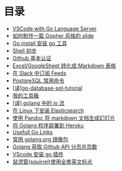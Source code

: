 # 目录

- [VSCode with Go Language Server](https://simpleowen.github.io/post/go_lps_4_vscode/)
- [如何制作一篇 Gopher 风格的 slide](https://simpleowen.github.io/post/gopher_slide/)
- [Go install 安装 go 工具](https://simpleowen.github.io/post/go_install/)
- [Shell 初步](https://simpleowen.github.io/post/shell_intro/)
- [Github 基本认证](https://simpleowen.github.io/post/basic_authorization_github/)
- [Excel/GoogleSheet 转化成 Markdown 表格](https://simpleowen.github.io/post/excel2markdowntable/)
- [在 Slack 中订阅 Feeds](https://simpleowen.github.io/post/rss_in_slack/)
- [PostgreSQL 常用命令](https://simpleowen.github.io/post/postgresql_ops/)
- [[译]go-database-sql-tutorial](https://github.com/simpleowen/go-database-sql-tutorial-cn)
- [我的工具箱](https://simpleowen.github.io/post/toolbox/)
- [[译] golang 中的 io 流](https://simpleowen.github.io/post/golang_io/)
- [在 Linux 下安装 Elasticsearch](https://simpleowen.github.io/post/es_installation_on_linux/)
- [使用 Pandoc 将 markdown 文档生成幻灯片](https://simpleowen.github.io/post/pandoc2slides/)
- [将 Golang 程序部署到 Heroku](https://simpleowen.github.io/post/heroku_golang_deploy/)
- [Usefull Go Links](https://simpleowen.github.io/post/golang_usefull_links/)
- [常用 golang.org 镜像包](https://simpleowen.github.io/post/go_mod/)
- [Golang 获取 Github API 分页总页数](https://simpleowen.github.io/post/github_api_pagination/)
- [VScode 安装 go 插件](https://simpleowen.github.io/post/vscode_go_extensions/)
- [鼠须管(squirrel)使用全套英文标点](https://simpleowen.github.io/post/squirrel_punctuator/)
